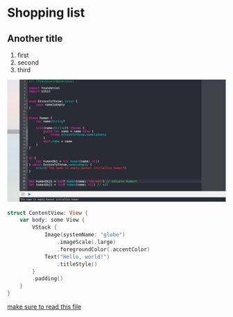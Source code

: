 # Shopping list
## Another title

1. first
2. second
3. third

![Alt text](ErrorHandlingSwift.png)

``` swift
struct ContentView: View {
    var body: some View {
        VStack {
            Image(systemName: "globe")
                .imageScale(.large)
                .foregroundColor(.accentColor)
            Text("Hello, world!")
                .titleStyle()
        }
        .padding()
    }
}
```
[make sure to read this file](readme.md)